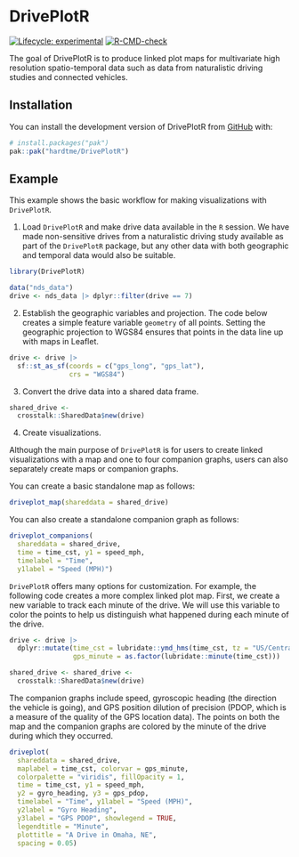 
<!-- README.md is generated from README.Rmd. Please edit that file -->

# DrivePlotR

<!-- badges: start -->

[![Lifecycle:
experimental](https://img.shields.io/badge/lifecycle-experimental-orange.svg)](https://lifecycle.r-lib.org/articles/stages.html#experimental)
[![R-CMD-check](https://github.com/hardtme/DrivePlotR/actions/workflows/R-CMD-check.yaml/badge.svg)](https://github.com/hardtme/DrivePlotR/actions/workflows/R-CMD-check.yaml)
<!-- badges: end -->

The goal of DrivePlotR is to produce linked plot maps for multivariate
high resolution spatio-temporal data such as data from naturalistic
driving studies and connected vehicles.

## Installation

You can install the development version of DrivePlotR from
[GitHub](https://github.com/) with:

``` r
# install.packages("pak")
pak::pak("hardtme/DrivePlotR")
```

## Example

This example shows the basic workflow for making visualizations with
`DrivePlotR`.

<!-- Examples borrowed from the DrivePlotR paper -->

1.  Load `DrivePlotR` and make drive data available in the `R` session.
    We have made non-sensitive drives from a naturalistic driving study
    available as part of the `DrivePlotR` package, but any other data
    with both geographic and temporal data would also be suitable.

``` r
library(DrivePlotR)

data("nds_data")
drive <- nds_data |> dplyr::filter(drive == 7)
```

2.  Establish the geographic variables and projection. The code below
    creates a simple feature variable `geometry` of all points. Setting
    the geographic projection to WGS84 ensures that points in the data
    line up with maps in Leaflet.

``` r
drive <- drive |> 
  sf::st_as_sf(coords = c("gps_long", "gps_lat"), 
               crs = "WGS84")
```

3.  Convert the drive data into a shared data frame.

``` r
shared_drive <- 
  crosstalk::SharedData$new(drive)
```

4.  Create visualizations.

Although the main purpose of `DrivePlotR` is for users to create linked
visualizations with a map and one to four companion graphs, users can
also separately create maps or companion graphs.

You can create a basic standalone map as follows:

``` r
driveplot_map(shareddata = shared_drive)
```

You can also create a standalone companion graph as follows:

``` r
driveplot_companions(
  shareddata = shared_drive, 
  time = time_cst, y1 = speed_mph, 
  timelabel = "Time", 
  y1label = "Speed (MPH)")
```

`DrivePlotR` offers many options for customization. For example, the
following code creates a more complex linked plot map. First, we create
a new variable to track each minute of the drive. We will use this
variable to color the points to help us distinguish what happened during
each minute of the drive.

``` r
drive <- drive |>
  dplyr::mutate(time_cst = lubridate::ymd_hms(time_cst, tz = "US/Central"),
                gps_minute = as.factor(lubridate::minute(time_cst)))

shared_drive <- shared_drive <- 
  crosstalk::SharedData$new(drive)
```

The companion graphs include speed, gyroscopic heading (the direction
the vehicle is going), and GPS position dilution of precision (PDOP,
which is a measure of the quality of the GPS location data). The points
on both the map and the companion graphs are colored by the minute of
the drive during which they occurred.

``` r
driveplot(
  shareddata = shared_drive, 
  maplabel = time_cst, colorvar = gps_minute, 
  colorpalette = "viridis", fillOpacity = 1, 
  time = time_cst, y1 = speed_mph, 
  y2 = gyro_heading, y3 = gps_pdop, 
  timelabel = "Time", y1label = "Speed (MPH)", 
  y2label = "Gyro Heading", 
  y3label = "GPS PDOP", showlegend = TRUE, 
  legendtitle = "Minute", 
  plottitle = "A Drive in Omaha, NE", 
  spacing = 0.05)
```
